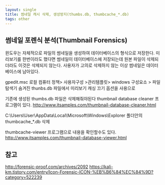 ```yaml
---
layout: single
title: 썸네일 캐시 삭제, 생성방지(thumbs.db, thumbcache_*.db)
tags: other
---
```

    
## 썸네일 포렌식 분석(Thumbnail Forensics)
윈도우는 자체적으로 파일의 썸네일을 생성하여 데이터베이스의 형식으로 저장한다. 미리보기를 한번이라도 했다면 썸네일이 데이터베이스에 저장되는데 원본 파일이 삭제되더라도 이것은 삭제되지 않는다. 사용자가 고의로 삭제하지 않는 이상 썸네일은 데이터베이스에 남아있다.

gpedit.msc
로컬 컴퓨터 정책> 사용자구성 >관리템플릿> windows 구성요소 > 파일탐색기
숨겨진 thunbs.db 파일에서 미리보기 캐싱 끄기
옵션을 사용으로

기존에 생성된 thumbs.db 파일은 삭제해줘야된다
thumbnail database cleaner 프로그램이 있다.
http://www.itsamples.com/thumbnail-database-cleaner.html

C:\Users\User\AppData\Local\Microsoft\Windows\Explorer
폴더안의 thumbcache_*.db 삭제

thumbcache-viewer 프로그램으로 내용을 확인할수도 있다.
http://www.itsamples.com/thumbnail-database-viewer.html

## 참고 
http://forensic-proof.com/archives/2092
https://kali-km.tistory.com/entry/Icon-Forensic-ICON-%EB%B6%84%EC%84%9D?category=522239
